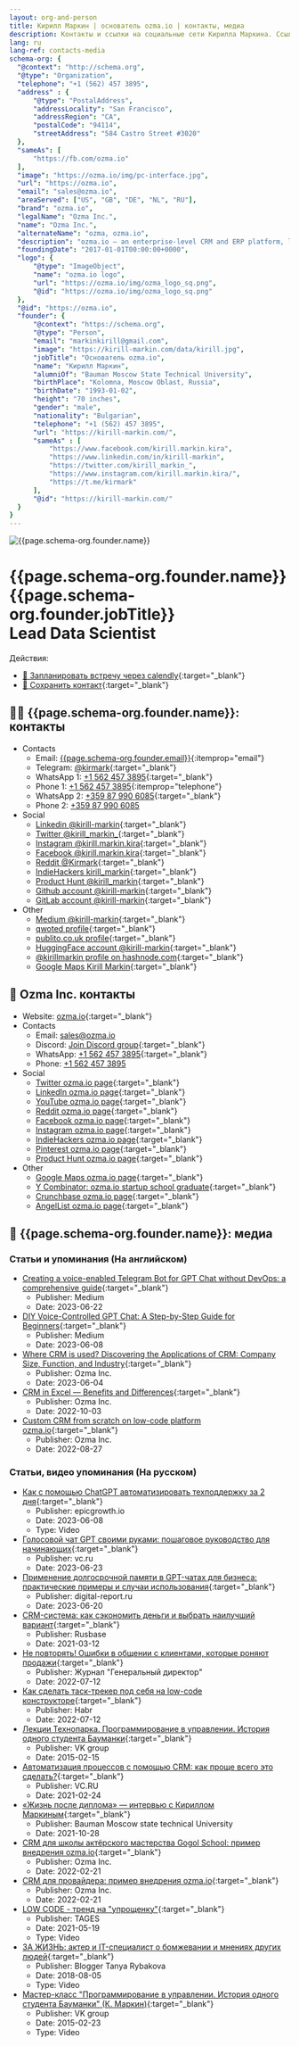 ```yaml
---
layout: org-and-person
title: Кирилл Маркин | основатель ozma.io | контакты, медиа
description: Контакты и ссылки на социальные сети Кирилла Маркина. Ссылки на профили в Linkedin, Instagram, Twitter, Facebook, Telegram, WhatsApp, Discord, Email.
lang: ru
lang-ref: contacts-media
schema-org: {
  "@context": "http://schema.org",
  "@type": "Organization",
  "telephone": "+1 (562) 457 3895",
  "address" : {
      "@type": "PostalAddress",
      "addressLocality": "San Francisco",
      "addressRegion": "CA",
      "postalCode": "94114",
      "streetAddress": "584 Castro Street #3020"
  },
  "sameAs": [
      "https://fb.com/ozma.io"
  ],
  "image": "https://ozma.io/img/pc-interface.jpg",
  "url": "https://ozma.io",
  "email": "sales@ozma.io",
  "areaServed": ["US", "GB", "DE", "NL", "RU"],
  "brand": "ozma.io",
  "legalName": "Ozma Inc.",
  "name": "Ozma Inc.",
  "alternateName": "ozma, ozma.io",
  "description": "ozma.io — an enterprise-level CRM and ERP platform, less expensive than Salesforce and Microsoft, fully customizable by any developer in a few hours.",
  "foundingDate": "2017-01-01T00:00:00+0000",
  "logo": {
      "@type": "ImageObject",
      "name": "ozma.io logo",
      "url": "https://ozma.io/img/ozma_logo_sq.png",
      "@id": "https://ozma.io/img/ozma_logo_sq.png"
  },
  "@id": "https://ozma.io",
  "founder": {
      "@context": "https://schema.org",
      "@type": "Person",
      "email": "markinkirill@gmail.com",
      "image": "https://kirill-markin.com/data/kirill.jpg",
      "jobTitle": "Основатель ozma.io",
      "name": "Кирилл Маркин",
      "alumniOf": "Bauman Moscow State Technical University",
      "birthPlace": "Kolomna, Moscow Oblast, Russia",
      "birthDate": "1993-01-02",
      "height": "70 inches",
      "gender": "male",
      "nationality": "Bulgarian",
      "telephone": "+1 (562) 457 3895",
      "url": "https://kirill-markin.com/",
      "sameAs" : [ 
          "https://www.facebook.com/kirill.markin.kira",
          "https://www.linkedin.com/in/kirill-markin",
          "https://twitter.com/kirill_markin_",
          "https://www.instagram.com/kirill.markin.kira/",
          "https://t.me/kirmark"
      ],
      "@id": "https://kirill-markin.com/"
  }
}
---
```


<div class="row">
  <div class="col-md-3 img-header-container">
    <img 
      src="{{page.schema-org.founder.image}}" 
      alt="{{page.schema-org.founder.name}}"
    >
  </div>
  <div class="col-md-9">
    <h1>{{page.schema-org.founder.name}} <br/>{{page.schema-org.founder.jobTitle}} <br/>Lead Data Scientist</h1>
  </div>
</div>

Действия:
* [📆 Запланировать встречу через calendly](https://calendly.com/kirill-markin){:target="_blank"}  
* [💾 Сохранить контакт](/data/kirill-markin.vcf){:target="_blank"}  

## 💁‍♂️ {{page.schema-org.founder.name}}: контакты

* Contacts
  * Email: [{{page.schema-org.founder.email}}](mailto:{{page.schema-org.founder.email}}){:itemprop="email"}
  * Telegram: [@kirmark](https://t.me/kirmark){:target="_blank"}
  * WhatsApp 1: [+1 562 457 3895](https://api.whatsapp.com/send?phone=15624573895){:target="_blank"}
  * Phone 1: [+1 562 457 3895](tel:+15624573895){:itemprop="telephone"}
  * WhatsApp 2: [+359 87 990 6085](https://api.whatsapp.com/send?phone=359879906085){:target="_blank"}
  * Phone 2: [+359 87 990 6085](tel:+359879906085)
* Social
  * [Linkedin @kirill-markin](https://www.linkedin.com/in/kirill-markin){:target="_blank"}
  * [Twitter @kirill_markin_](https://twitter.com/kirill_markin_){:target="_blank"}
  * [Instagram @kirill.markin.kira](https://www.instagram.com/kirill.markin.kira/){:target="_blank"}
  * [Facebook @kirill.markin.kira](https://www.facebook.com/kirill.markin.kira){:target="_blank"}
  * [Reddit @Kirmark](https://www.reddit.com/user/Kirmark){:target="_blank"}
  * [IndieHackers kirill_markin](https://www.indiehackers.com/kirill_markin){:target="_blank"}
  * [Product Hunt @kirill_markin](https://www.producthunt.com/@kirill_markin){:target="_blank"}
  * [Github account @kirill-markin](https://github.com/kirill-markin){:target="_blank"}
  * [GitLab account @kirill-markin](https://gitlab.com/kirill-markin){:target="_blank"}
* Other
  * [Medium @kirill-markin](https://medium.com/@kirill-markin){:target="_blank"}
  * [qwoted profile](https://app.qwoted.com/sources/kirill-markin){:target="_blank"}
  * [publito.co.uk profile](https://app.publito.co.uk/haj-source-profile/NCbiSRWj07){:target="_blank"}
  * [HuggingFace account @kirill-markin](https://huggingface.co/kirill-markin){:target="_blank"}
  * [@kirillmarkin profile on hashnode.com](https://hashnode.com/@kirillmarkin){:target="_blank"}
  * [Google Maps Kirill Markin](https://goo.gl/maps/vQE39MpVfVSi3RVL9){:target="_blank"}

## 💼 Ozma Inc. контакты

* Website: [ozma.io](https://ozma.io){:target="_blank"}
* Contacts
  * Email: [sales@ozma.io](mailto:sales@ozma.io)
  * Discord: [Join Discord group](https://discord.gg/tJYDhqrwFj){:target="_blank"}
  * WhatsApp: [+1 562 457 3895](https://api.whatsapp.com/send?phone=15624573895){:target="_blank"}
  * Phone: [+1 562 457 3895](tel:+15624573895)
* Social
  * [Twitter ozma.io page](https://twitter.com/ozma_io){:target="_blank"}
  * [LinkedIn ozma.io page](https://linkedin.com/company/ozma-io){:target="_blank"}
  * [YouTube ozma.io page](https://www.youtube.com/@ozma-io){:target="_blank"}
  * [Reddit ozma.io page](https://www.reddit.com/r/ozma_io/){:target="_blank"}
  * [Facebook ozma.io page](https://www.facebook.com/ozma.io/){:target="_blank"}
  * [Instagram ozma.io page](https://www.instagram.com/ozma.io/){:target="_blank"}
  * [IndieHackers ozma.io page](https://www.indiehackers.com/product/ozma-io){:target="_blank"}
  * [Pinterest ozma.io page](https://pinterest.com/kirill_markin/ozmaio/){:target="_blank"}
  * [Product Hunt ozma.io page](https://www.producthunt.com/products/ozma-io){:target="_blank"}
* Other
  * [Google Maps ozma.io page](https://goo.gl/maps/qGQpQsErsT73pWBXA){:target="_blank"}
  * [Y Combinator: ozma.io startup school graduate](https://www.startupschool.org/companies/ozma-io){:target="_blank"}
  * [Crunchbase ozma.io page](https://www.crunchbase.com/organization/ozma-8c74){:target="_blank"}
  * [AngelList ozma.io page](https://wellfound.com/company/ozma-io){:target="_blank"}

## 📰 {{page.schema-org.founder.name}}: медиа

### <a name="media"></a>Статьи и упоминания (На английском)

* [Creating a voice-enabled Telegram Bot for GPT Chat without DevOps: a comprehensive guide](https://kirill-markin.medium.com/creating-a-voice-enabled-telegram-bot-for-gpt-chat-without-devops-a-comprehensive-guide-8a905241cb9c){:target="_blank"}
  * Publisher: Medium
  * Date: 2023-06-22
* [DIY Voice-Controlled GPT Chat: A Step-by-Step Guide for Beginners](https://kirill-markin.medium.com/diy-voice-controlled-gpt-chat-a-step-by-step-guide-for-beginners-5535330a7979){:target="_blank"}
  * Publisher: Medium
  * Date: 2023-06-08
* [Where CRM is used? Discovering the Applications of CRM: Company Size, Function, and Industry](https://ozma.io/articles/where-crm-is-used-discovering-the-applications-of-crm-size-function-industry/){:target="_blank"}
  * Publisher: Ozma Inc.
  * Date: 2023-06-04
* [CRM in Excel — Benefits and Differences](https://ozma.io/articles/crm-in-excel-benefits-and-differences/){:target="_blank"}
  * Publisher: Ozma Inc.
  * Date: 2022-10-03
* [Custom CRM from scratch on low-code platform ozma.io](https://ozma.io/articles/custom-crm-from-scratch-on-low-code-platform-ozma-io/){:target="_blank"}
  * Publisher: Ozma Inc.
  * Date: 2022-08-27

### <a name="media-ru"></a>Статьи, видео упоминания (На русском)

* [Как с помощью ChatGPT автоматизировать техподдержку за 2 дня](https://my.epicgrowth.io/programs/markin?category_id=135092){:target="_blank"}
  * Publisher: epicgrowth.io
  * Date: 2023-06-08
  * Type: Video
* [Голосовой чат GPT своими руками: пошаговое руководство для начинающих](https://vc.ru/chatgpt/734427-golosovoy-chat-gpt-svoimi-rukami-poshagovoe-rukovodstvo-dlya-nachinayushchih){:target="_blank"}
  * Publisher: vc.ru
  * Date: 2023-06-23
* [Применение долгосрочной памяти в GPT-чатах для бизнеса: практические примеры и случаи использования](https://digital-report.ru/primenenie-dolgosrochnoj-pamjati-v-gpt-chatah-dlja-biznesa-prakticheskie-primery-i-sluchai-ispolzovanija/){:target="_blank"}
  * Publisher: digital-report.ru
  * Date: 2023-06-20
* [CRM-система: как сэкономить деньги и выбрать наилучший вариант](https://rb.ru/opinion/best-crm/){:target="_blank"}
  * Publisher: Rusbase
  * Date: 2021-03-12
* [Не повторять! Ошибки в общении с клиентами, которые роняют продажи](https://e.gd.ru/1031609){:target="_blank"}
  * Publisher: Журнал "Генеральный директор"
  * Date: 2022-07-12
* [Как сделать таск-трекер под себя на low-code конструкторе](https://habr.com/ru/post/673874/){:target="_blank"}
  * Publisher: Habr
  * Date: 2022-07-12
* [Лекции Технопарка. Программирование в управлении. История одного студента Бауманки](https://habr.com/ru/company/vk/blog/250593/){:target="_blank"}
  * Publisher: VK group
  * Date: 2015-02-15
* [Автоматизация процессов с помощью CRM: как проще всего это сделать?](https://vc.ru/marketing/212774-avtomatizaciya-processov-s-pomoshchyu-crm-kak-proshche-vsego-eto-sdelat){:target="_blank"}
  * Publisher: VC.RU
  * Date: 2021-02-24
* [«Жизнь после диплома» — интервью с Кириллом Маркиным](https://vk.com/@bmstu1830-zhizn-posle-diploma-intervu-s-kirillom-markinym){:target="_blank"}
  * Publisher: Bauman Moscow state technical University
  * Date: 2021-10-28
* [CRM для школы актёрского мастерства Gogol School: пример внедрения ozma.io](https://ozma.io/ru/articles/crm-dlya-shkoly-aktyorskogo-masterstva/){:target="_blank"}
  * Publisher: Ozma Inc.
  * Date: 2022-02-21
* [CRM для провайдера: пример внедрения ozma.io](https://ozma.io/ru/articles/crm-dlya-provajdera/){:target="_blank"}
  * Publisher: Ozma Inc.
  * Date: 2022-02-21
* [LOW CODE - тренд на "упрощенку"](https://fb.watch/gQTOBzSR1j/){:target="_blank"}
  * Publisher: TAGES
  * Date: 2021-05-19
  * Type: Video
* [ЗА ЖИЗНЬ: актер и IT-специалист о бомжевании и мнениях других людей](https://youtu.be/VD-ZF4wNT-E){:target="_blank"}
  * Publisher: Blogger Tanya Rybakova
  * Date: 2018-08-05
  * Type: Video
* [Мастер-класс "Программирование в управлении. История одного студента Бауманки" (К. Маркин)](https://www.youtube.com/watch?v=FYT9nm6ryGc){:target="_blank"}
  * Publisher: VK group
  * Date: 2015-02-23
  * Type: Video
